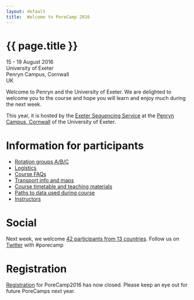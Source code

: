 ```yaml
---
layout: default
title:  Welcome to PoreCamp 2016
---
```


# {{ page.title }}

15 - 19 August 2016  
University of Exeter  
Penryn Campus, Cornwall  
UK

Welcome to Penryn and the University of Exeter. We are delighted to welcome you
to the course and hope you will learn and enjoy much during the next week. 

This year, it is hosted by the [Exeter Sequencing Service](http://sequencing.exeter.ac.uk/) at the [Penryn Campus, Cornwall](http://www.exeter.ac.uk/visit/campuses/penryn/) of the University of Exeter.

# Information for participants

- [Rotation groups A/B/C](https://drive.google.com/open?id=1Yg_HqxJ4xCvysbxzi09aCN0_PEjIl9mivT9Zxxnlwg8)
- [Logistics](logistics.html)
- [Course FAQs](faqs.html)
- [Transport info and maps](maps.html)
- [Course timetable and teaching materials](timetable.html)
- [Paths to data used during course](tutorials/coursedata.md)
- [Instructors](instructors.html)

# Social

Next week, we welcome [42 participants from 13 countries](image/participantspercountry.png). Follow us on [Twitter](https://twitter.com/search?q=%23porecamp&src=typd) with #porecamp

# Registration

[Registration](http://www.exeter.ac.uk/news/events/details/index.php?event=5790) for PoreCamp2016 has now closed. Please keep an eye out for future PoreCamps next year.
